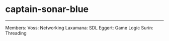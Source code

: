 # captain-sonar-blue
---
Members:
Voss: Networking
Laxamana: SDL
Eggert: Game Logic
Surin: Threading
